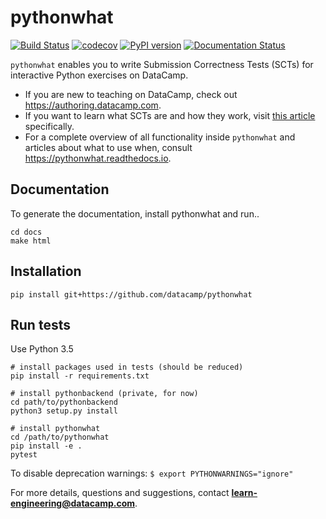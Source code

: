 # pythonwhat

[![Build Status](https://travis-ci.org/datacamp/pythonwhat.svg?branch=master)](https://travis-ci.org/datacamp/pythonwhat)
[![codecov](https://codecov.io/gh/datacamp/pythonwhat/branch/master/graph/badge.svg)](https://codecov.io/gh/datacamp/pythonwhat)
[![PyPI version](https://badge.fury.io/py/pythonwhat.svg)](https://badge.fury.io/py/pythonwhat)
[![Documentation Status](https://readthedocs.org/projects/pythonwhat/badge/?version=stable)](http://pythonwhat.readthedocs.io/en/stable/?badge=stable)

`pythonwhat` enables you to write Submission Correctness Tests (SCTs) for interactive Python exercises on DataCamp.

- If you are new to teaching on DataCamp, check out https://authoring.datacamp.com.
- If you want to learn what SCTs are and how they work, visit [this article](https://authoring.datacamp.com/courses/exercises/technical-details/sct.html) specifically.
- For a complete overview of all functionality inside `pythonwhat` and articles about what to use when, consult https://pythonwhat.readthedocs.io.

## Documentation

To generate the documentation, install pythonwhat and run..

```
cd docs
make html
```

## Installation

```
pip install git+https://github.com/datacamp/pythonwhat
```

## Run tests

Use Python 3.5

```
# install packages used in tests (should be reduced)
pip install -r requirements.txt

# install pythonbackend (private, for now)
cd path/to/pythonbackend
python3 setup.py install

# install pythonwhat
cd /path/to/pythonwhat
pip install -e .
pytest
```

To disable deprecation warnings: `$ export PYTHONWARNINGS="ignore"`

For more details, questions and suggestions, contact <b>learn-engineering@datacamp.com</b>.
